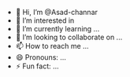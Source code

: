 - 👋 Hi, I’m @Asad-channar
- 👀 I’m interested in 
- 🌱 I’m currently learning ...
- 💞️ I’m looking to collaborate on ...
- 📫 How to reach me ...
- 😄 Pronouns: ...
- ⚡ Fun fact: ...

<!---
Asad-channar/Asad-channar is a ✨ special ✨ repository because its `README.md` (this file) appears on your GitHub profile.
You can click the Preview link to take a look at your changes.
--->
